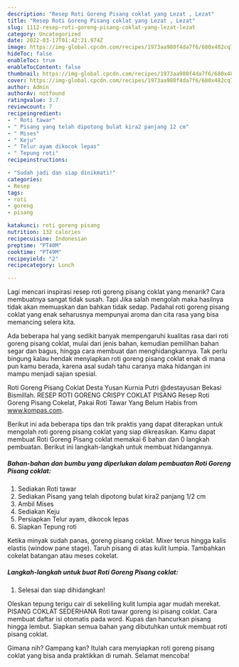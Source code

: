 ```yaml
---
description: "Resep Roti Goreng Pisang coklat yang Lezat , Lezat"
title: "Resep Roti Goreng Pisang coklat yang Lezat , Lezat"
slug: 1112-resep-roti-goreng-pisang-coklat-yang-lezat-lezat
category: Uncategorized
date: 2022-03-17T01:42:21.974Z
image: https://img-global.cpcdn.com/recipes/1973aa980f4da7f6/680x482cq70/roti-goreng-pisang-coklat-foto-resep-utama.jpg
hideToc: false
enableToc: true
enableTocContent: false
thumbnail: https://img-global.cpcdn.com/recipes/1973aa980f4da7f6/680x482cq70/roti-goreng-pisang-coklat-foto-resep-utama.jpg
cover: https://img-global.cpcdn.com/recipes/1973aa980f4da7f6/680x482cq70/roti-goreng-pisang-coklat-foto-resep-utama.jpg
author: Admin
authorAv: notfound
ratingvalue: 3.7
reviewcount: 7
recipeingredient:
- " Roti tawar"
- " Pisang yang telah dipotong bulat kira2 panjang 12 cm"
- " Mises"
- " Keju"
- " Telur ayam dikocok lepas"
- " Tepung roti"
recipeinstructions:

- "Sudah jadi dan siap dinikmati!"
categories:
- Resep
tags:
- roti
- goreng
- pisang

katakunci: roti goreng pisang 
nutrition: 132 calories
recipecuisine: Indonesian
preptime: "PT40M"
cooktime: "PT49M"
recipeyield: "2"
recipecategory: Lunch

---
```



Lagi mencari inspirasi resep roti goreng pisang coklat yang menarik? Cara membuatnya sangat tidak susah. Tapi Jika salah mengolah maka hasilnya tidak akan memuaskan dan bahkan tidak sedap. Padahal roti goreng pisang coklat yang enak seharusnya mempunyai aroma dan cita rasa yang bisa memancing selera kita.


Ada beberapa hal yang sedikit banyak mempengaruhi kualitas rasa dari roti goreng pisang coklat, mulai dari jenis bahan, kemudian pemilihan bahan segar dan bagus, hingga cara membuat dan menghidangkannya. Tak perlu bingung kalau hendak menyiapkan roti goreng pisang coklat enak di mana pun kamu berada, karena asal sudah tahu caranya maka hidangan ini mampu menjadi sajian spesial.

Roti Goreng Pisang Coklat Desta Yusan Kurnia Putri @destayusan Bekasi Bismillah. RESEP ROTI GORENG CRISPY COKLAT PISANG Resep Roti Goreng Pisang Cokelat, Pakai Roti Tawar Yang Belum Habis from www.kompas.com.


Berikut ini ada beberapa tips dan trik praktis yang dapat diterapkan untuk mengolah roti goreng pisang coklat yang siap dikreasikan. Kamu dapat membuat Roti Goreng Pisang coklat memakai 6 bahan dan 0 langkah pembuatan. Berikut ini langkah-langkah untuk membuat hidangannya.

<!--inarticleads1-->

##### Bahan-bahan dan bumbu yang diperlukan dalam pembuatan Roti Goreng Pisang coklat:

1. Sediakan  Roti tawar
1. Sediakan  Pisang yang telah dipotong bulat kira2 panjang 1/2 cm
1. Ambil  Mises
1. Sediakan  Keju
1. Persiapkan  Telur ayam, dikocok lepas
1. Siapkan  Tepung roti


Ketika minyak sudah panas, goreng pisang coklat. Mixer terus hingga kalis elastis (window pane stage). Taruh pisang di atas kulit lumpia. Tambahkan cokelat batangan atau meses cokelat. 

<!--inarticleads2-->

##### Langkah-langkah untuk buat Roti Goreng Pisang coklat:


1. Selesai dan siap dihidangkan!

Oleskan tepung terigu cair di sekeliling kulit lumpia agar mudah merekat. PISANG COKLAT SEDERHANA Roti tawar goreng isi pisang coklat. Cara membuat daftar isi otomatis pada word. Kupas dan hancurkan pisang hingga lembut. Siapkan semua bahan yang dibutuhkan untuk membuat roti pisang coklat. 

Gimana nih? Gampang kan? Itulah cara menyiapkan roti goreng pisang coklat yang bisa anda praktikkan di rumah. Selamat mencoba!

